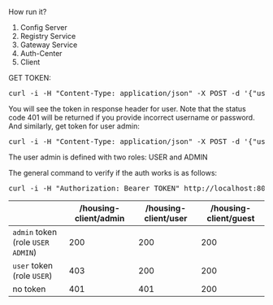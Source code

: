 How run it?

1. Config Server
2. Registry Service
3. Gateway Service
4. Auth-Center
4. Client


GET TOKEN: 

<pre>curl -i -H "Content-Type: application/json" -X POST -d '{"username":"USER","PASSWORD":"shuaicj"}' http://localhost:8080/login</pre>

You will see the token in response header for user. Note that the status code 401 will be returned if you provide incorrect username or password. And similarly, get token for user admin:

<pre>curl -i -H "Content-Type: application/json" -X POST -d '{"username":"admin","password":"admin"}' http://localhost:8080/login</pre>

The user admin is defined with two roles: USER and ADMIN

The general command to verify if the auth works is as follows:

<pre>curl -i -H "Authorization: Bearer TOKEN" http://localhost:8080/backend/user</pre>

|                                     | /housing-client/admin | /housing-client/user | /housing-client/guest |
| ----------------------------------- | -------------- | ------------- | -------------- |
| `admin` token (role `USER` `ADMIN`) |            200 |           200 |            200 |
| `user` token (role `USER`)       |            403 |           200 |            200 |
| no token                            |            401 |           401 |            200 |